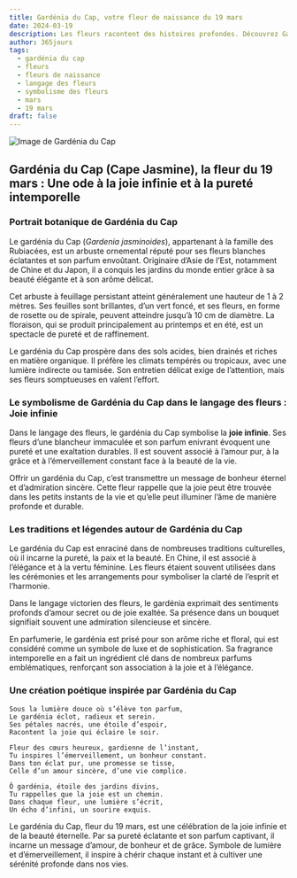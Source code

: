 ```yaml
---
title: Gardénia du Cap, votre fleur de naissance du 19 mars
date: 2024-03-19
description: Les fleurs racontent des histoires profondes. Découvrez Gardénia du Cap, votre fleur de naissance du 19 mars, ses symboles et récits fascinants. Plongez dans sa signification et son langage unique dans l'art floral.
author: 365jours
tags:
  - gardénia du cap
  - fleurs
  - fleurs de naissance
  - langage des fleurs
  - symbolisme des fleurs
  - mars
  - 19 mars
draft: false
---
```



![Image de Gardénia du Cap](https://cdn.pixabay.com/photo/2021/07/09/20/23/gardenia-jasminoides-6399959_640.jpg#center)


## Gardénia du Cap (Cape Jasmine), la fleur du 19 mars : Une ode à la joie infinie et à la pureté intemporelle

### Portrait botanique de Gardénia du Cap

Le gardénia du Cap (_Gardenia jasminoides_), appartenant à la famille des Rubiacées, est un arbuste ornemental réputé pour ses fleurs blanches éclatantes et son parfum envoûtant. Originaire d’Asie de l’Est, notamment de Chine et du Japon, il a conquis les jardins du monde entier grâce à sa beauté élégante et à son arôme délicat.

Cet arbuste à feuillage persistant atteint généralement une hauteur de 1 à 2 mètres. Ses feuilles sont brillantes, d’un vert foncé, et ses fleurs, en forme de rosette ou de spirale, peuvent atteindre jusqu’à 10 cm de diamètre. La floraison, qui se produit principalement au printemps et en été, est un spectacle de pureté et de raffinement.

Le gardénia du Cap prospère dans des sols acides, bien drainés et riches en matière organique. Il préfère les climats tempérés ou tropicaux, avec une lumière indirecte ou tamisée. Son entretien délicat exige de l’attention, mais ses fleurs somptueuses en valent l’effort.

### Le symbolisme de Gardénia du Cap dans le langage des fleurs : Joie infinie

Dans le langage des fleurs, le gardénia du Cap symbolise la **joie infinie**. Ses fleurs d’une blancheur immaculée et son parfum enivrant évoquent une pureté et une exaltation durables. Il est souvent associé à l’amour pur, à la grâce et à l’émerveillement constant face à la beauté de la vie.

Offrir un gardénia du Cap, c’est transmettre un message de bonheur éternel et d’admiration sincère. Cette fleur rappelle que la joie peut être trouvée dans les petits instants de la vie et qu’elle peut illuminer l’âme de manière profonde et durable.

### Les traditions et légendes autour de Gardénia du Cap

Le gardénia du Cap est enraciné dans de nombreuses traditions culturelles, où il incarne la pureté, la paix et la beauté. En Chine, il est associé à l’élégance et à la vertu féminine. Les fleurs étaient souvent utilisées dans les cérémonies et les arrangements pour symboliser la clarté de l’esprit et l’harmonie.

Dans le langage victorien des fleurs, le gardénia exprimait des sentiments profonds d’amour secret ou de joie exaltée. Sa présence dans un bouquet signifiait souvent une admiration silencieuse et sincère.

En parfumerie, le gardénia est prisé pour son arôme riche et floral, qui est considéré comme un symbole de luxe et de sophistication. Sa fragrance intemporelle en a fait un ingrédient clé dans de nombreux parfums emblématiques, renforçant son association à la joie et à l’élégance.

### Une création poétique inspirée par Gardénia du Cap

```
Sous la lumière douce où s’élève ton parfum,  
Le gardénia éclot, radieux et serein.  
Ses pétales nacrés, une étoile d’espoir,  
Racontent la joie qui éclaire le soir.  

Fleur des cœurs heureux, gardienne de l’instant,  
Tu inspires l’émerveillement, un bonheur constant.  
Dans ton éclat pur, une promesse se tisse,  
Celle d’un amour sincère, d’une vie complice.  

Ô gardénia, étoile des jardins divins,  
Tu rappelles que la joie est un chemin.  
Dans chaque fleur, une lumière s’écrit,  
Un écho d’infini, un sourire exquis.  
```

Le gardénia du Cap, fleur du 19 mars, est une célébration de la joie infinie et de la beauté éternelle. Par sa pureté éclatante et son parfum captivant, il incarne un message d’amour, de bonheur et de grâce. Symbole de lumière et d’émerveillement, il inspire à chérir chaque instant et à cultiver une sérénité profonde dans nos vies.



